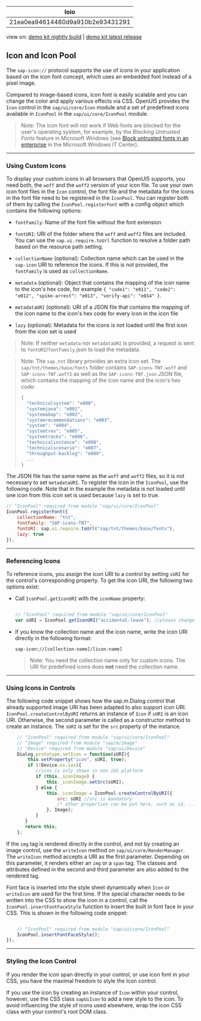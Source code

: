 <!-- loio21ea0ea94614480d9a910b2e93431291 -->

| loio |
| -----|
| 21ea0ea94614480d9a910b2e93431291 |

<div id="loio">

view on: [demo kit nightly build](https://openui5nightly.hana.ondemand.com/#/topic/21ea0ea94614480d9a910b2e93431291) | [demo kit latest release](https://openui5.hana.ondemand.com/#/topic/21ea0ea94614480d9a910b2e93431291)</div>

## Icon and Icon Pool

The `sap-icon://` protocol supports the use of icons in your application based on the icon font concept, which uses an embedded font instead of a pixel image.

Compared to image-based icons, icon font is easily scalable and you can change the color and apply various effects via CSS. OpenUI5 provides the `Icon` control in the `sap/ui/core/Icon` module and a set of predefined icons available in `IconPool` in the `sap/ui/core/IconPool` module.

> Note:
> The icon font will not work if Web fonts are blocked for the user's operating system, for example, by the *Blocking Untrusted Fonts* feature in Microsoft Windows \(see [Block untrusted fonts in an enterprise](https://technet.microsoft.com/en-us/itpro/windows/keep-secure/block-untrusted-fonts-in-enterprise) in the Microsoft Windows IT Center\).
> 
> 

***

### Using Custom Icons

To display your custom icons in all browsers that OpenUI5 supports, you need both, the `woff` and the `woff2` version of your icon file. To use your own icon font files in the `Icon` control, the font file and the metadata for the icons in the font file need to be registered in the `IconPool`. You can register both of them by calling the `IconPool.registerFont` with a config object which contains the following options:

-   `fontFamily`: Name of the font file without the font extension

-   `fontURI`: URI of the folder where the `woff` and `woff2` files are included. You can use the `sap.ui.require.toUrl` function to resolve a folder path based on the resource path setting.

-   `collectionName` \(optional\): Collection name which can be used in the `sap-icon` URI to reference the icons. If this is not provided, the `fontFamily` is used as `collectionName`.

-   `metadata` \(optional\): Object that contains the mapping of the icon name to the icon's hex code, for example `{ "code1": "e011", "code2": "e012", "spike-arrest": "e013", "verify-api": "e014" }`.

-   `metadataURI` \(optional\): URI of a JSON file that contains the mapping of the icon name to the icon's hex code for every icon in the icon file

-   `lazy` \(optional\): Metadata for the icons is not loaded until the first icon from the icon set is used


> Note:
> If neither `metadata` nor `metadataURI` is provided, a request is sent to `fontURI`/`fontFamily`.json to load the metadata.
> 
> 

> Note:
> The `sap.tnt` library provides an extra icon set. The `sap/tnt/themes/base/fonts` folder contains `SAP-icons-TNT.woff` and `SAP-icons-TNT.woff2` as well as the `SAP-icons-TNT.json` JSON file, which contains the mapping of the icon name and the icon's hex code:
> 
> ``` js
> {
>   "technicalsystem": "e000",
>   "systemjava": "e001",
>   "systemabap": "e002",
>   "systemrecommendations": "e003",
>   "system": "e004",
>   "systemtrex": "e005",
>   "systemtracks": "e006",
>   "technicalinstance": "e008",
>   "technicalscenario": "e007",
>   "throughput-backlog": "e009",
>   ...
> }
> ```
> 
> 

The JSON file has the same name as the `woff` and `woff2` files, so it is not necessary to set `metadataURI`. To register the icon in the `IconPool`, use the following code. Note that in the example the metadata is not loaded until one icon from this icon set is used because `lazy` is set to true.

``` js
// "IconPool" required from module "sap/ui/core/IconPool"
IconPool.registerFont({
    collectionName: "tnt",
    fontFamily: "SAP-icons-TNT",
    fontURI: sap.ui.require.toUrl("sap/tnt/themes/base/fonts"),
    lazy: true
});
```

***

### Referencing Icons

To reference icons, you assign the icon URI to a control by setting `sURI` for the control's corresponding property. To get the icon URI, the following two options exist:

-   Call `IconPool.getIconURI` with the `iconName` property:

    ``` js
    
    // "IconPool" required from module "sap/ui/core/IconPool"
    var sURI = IconPool.getIconURI("accidental-leave"); //please change the parameter to the name of your desired icon
    ```

-   If you know the collection name and the icon name, write the icon URI directly in the following format:

    ```
    sap-icon://[collection-name]/[icon-name]
    ```

    > Note:
    > You need the collection name only for custom icons. The URI for predefined icons does **not** need the collection name.
    > 
    > 


***

### Using Icons in Controls

The following code snippet shows how the sap.m.Dialog control that already supported image URI has been adapted to also support icon URI. `IconPool.createControlByURI` returns an instance of `Icon` if `sURI` is an icon URI. Otherwise, the second parameter is called as a constructor method to create an instance. The `sURI` is set for the `src` property of the instance.

``` js
    // "IconPool" required from module "sap/ui/core/IconPool"
    // "Image" required from module "sap/m/Image"
    // "Device" required from module "sap/ui/Device"
    Dialog.prototype.setIcon = function(sURI){
        this.setProperty("icon", sURI, true);
        if (!Device.os.ios){
           //icon is only shown in non iOS platform
           if (this._iconImage) {
               this._iconImage.setSrc(sURI);
           } else {
               this._iconImage = IconPool.createControlByURI({
                   src: sURI //src is mandatory
                   /* other properties can be put here, such as id, ...*/
               }, Image);
           }
       }
       return this;
    };

```

If the `img` tag is rendered directly in the control, and not by creating an image control, use the `writeIcon` method on `sap/ui/core/RenderManager`. The `writeIcon` method accepts a URI as the first parameter. Depending on this parameter, it renders either an `img` or a `span` tag. The classes and attributes defined in the second and third parameter are also added to the rendered tag.

Font face is inserted into the style sheet dynamically when `Icon` or `writeIcon` are used for the first time. If the special character needs to be written into the CSS to show the icon in a control, call the `IconPool.insertFontFaceStyle` function to insert the built in font face in your CSS. This is shown in the following code snippet:

``` js

    // "IconPool" required from module "sap/ui/core/IconPool"
    IconPool.insertFontFaceStyle();
});
```

***

### Styling the Icon Control

If you render the icon span directly in your control, or use icon font in your CSS, you have the maximal freedom to style the Icon control.

If you use the icon by creating an instance of `Icon` within your control, however, use the CSS class `sapUiIcon` to add a new style to the icon. To avoid influencing the style of icons used elsewhere, wrap the icon CSS class with your control's root DOM class.


